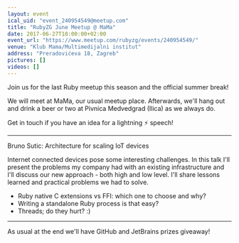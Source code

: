 ```yaml
---
layout: event
ical_uid: "event_240954549@meetup.com"
title: "RubyZG June Meetup @ MaMa"
date: 2017-06-27T18:00:00+02:00
event_url: "https://www.meetup.com/rubyzg/events/240954549/"
venue: "Klub Mama/Multimedijalni institut"
address: "Preradovićeva 18, Zagreb"
pictures: []
videos: []
---
```


Join us for the last Ruby meetup this season and the official summer break!
  
We will meet at MaMa, our usual meetup place. Afterwards, we'll hang out and drink a beer or two at Pivnica Medvedgrad (Ilica) as we always do.
  
Get in touch if you have an idea for a lightning ⚡️ speech!
  
---
  
Bruno Sutic: Architecture for scaling IoT devices
  
Internet connected devices pose some interesting challenges. In this talk I'll present the problems my company had with an existing infrastructure and I'll discuss our new approach - both high and low level. I'll share lessons learned and practical problems we had to solve.
  
- Ruby native C extensions vs FFI: which one to choose and why?  
- Writing a standalone Ruby process is that easy?  
- Threads; do they hurt? :)
  
---  
As usual at the end we'll have GitHub and JetBrains prizes giveaway!